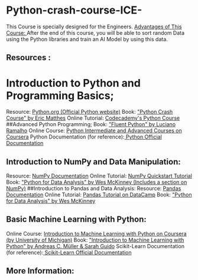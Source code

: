 # Python-crash-course-ICE-
This Course is specially designed for the Engineers. 
[Advantages of This Course: ](https://www.irjet.net/archives/V8/i1/IRJET-V8I1102.pdf)
After the end of this course, you will be able to sort random Data using the Python libraries and train an AI Model by using this data.
## Resources :
# Introduction to Python and Programming Basics;
Resource: [Python.org (Official Python website)](https://www.python.org/)
Book: ["Python Crash Course" by Eric Matthes](https://mega.nz/file/xz0FxKCK#l0sBRkOyzVqAqGgPnhxSjYYJMJ6pdyvF6UsaB7Lqfpg)
Online Tutorial: [Codecademy's Python Course](https://www.codecademy.com/learn/learn-python-3)
##Advanced Python Programming;
Book: ["Fluent Python" by Luciano Ramalho](https://mega.nz/file/hv9BzCZK#tgv-KsoR1GA1_JjY5EmwZaNCbS0NB5Uk7h65Y2BQJHc)
Online Course: [Python Intermediate and Advanced Courses on Coursera](https://www.coursera.org/)
Python Documentation (for reference):[ Python Official Documentation](https://docs.python.org/3/)

## Introduction to NumPy and Data Manipulation:
Resource: [NumPy Documentation](https://numpy.org/doc/stable/)
Online Tutorial: [NumPy Quickstart Tutorial](https://numpy.org/doc/stable/user/quickstart.html)
Book: ["Python for Data Analysis" by Wes McKinney (Includes a section on NumPy)](https://mega.nz/file/YqEGwSoa#6zZbBQ0H6RP3KdmzSCYvOMPnO3pQ5iMq_BUhl9EhiiM)
##Introduction to Pandas and Data Analysis:
Resource: [Pandas Documentation](https://pandas.pydata.org/pandas-docs/stable/)
Online Tutorial: [Pandas Tutorial on DataCamp](https://www.datacamp.com/community/tutorials/pandas-tutorial-dataframe-python)
Book: ["Python for Data Analysis" by Wes McKinney](https://mega.nz/file/Aj9xkLgD#A84yjrud4_FDrbAGhTkMWU-z-BVX_tSHxH0qTgFbNcs)
## Basic Machine Learning with Python:
Online Course: [Introduction to Machine Learning with Python on Coursera (by University of Michigan)](https://www.coursera.org/specializations/introduction-machine-learning)
Book: ["Introduction to Machine Learning with Python" by Andreas C. Müller & Sarah Guido](https://mega.nz/file/Aj9xkLgD#A84yjrud4_FDrbAGhTkMWU-z-BVX_tSHxH0qTgFbNcs)
Scikit-Learn Documentation (for reference):[ Scikit-Learn Official Documentation](https://scikit-learn.org/stable/documentation.html)

## More Information:

